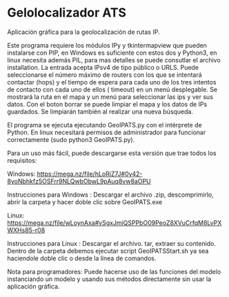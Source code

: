 # Gelolocalizador ATS

Aplicación gráfica para la geolocalización de rutas IP. 

Este programa requiere los módulos IPy y tkintermapview que pueden instalarse con PIP, en Windows es suficiente con estos dos y Python3, en linux necesita además PIL, para mas detalles se puede consutlar el archivo installation.
La entrada acepta IPsv4 de tipo público o URLS. Puede seleccionarse el número máximo de routers con los que se intentará contactar (hops) y el tiempo de espera para cada uno de los tres intentos de contacto con cada uno de ellos ( timeout) en un menú desplegable.
Se mostrará la ruta en el mapa y un menú para seleccionar las ips y ver sus datos.
Con el boton borrar se puede limpiar el mapa y los datos de IPs guardados. Se limpiarán también al realizar una nueva búsqueda.

El programa se ejecuta ejecutando GeoIPATS.py con el intérprete de Python. En linux necesitará permisos de administrador para funcionar correctamente (sudo python3 GeoIPATS.py).

Para un uso más fácil, puede descargarse esta versión que trae todos los requisitos:

Windows: https://mega.nz/file/hLoRiZ7J#0y42-8yoNbhkfz5OSFrr9NLQwbObwL9pAuq8vw8aOPU

Instrucciones para Windows : Descargar el archivo .zip, descomprimirlo, abrir la carpeta y hacer doble clic sobre GeoIPATS.exe

Linux: https://mega.nz/file/wLoynAxa#vSgxJmiQSPPbO09PeoZ8XVuCrfqM8LvPXWXHs85-r08

Instrucciones para Linux : Descargar el archivo. tar, extraer su contenido. Dentro de la carpeta debemos ejecutar script GeoIPATSStart.sh ya sea haciendole doble clic o desde la línea de comandos.


Nota para programadores: Puede hacerse uso de las funciones del modelo instanciando un modelo y usando sus métodos directamente sin usar la aplicación gráfica. 

